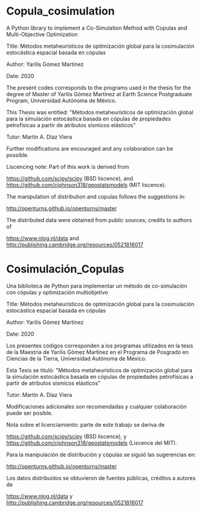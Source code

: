 # Copula_cosimulation
A Python library to implement a Co-Simulation Method with Copulas and Multi-Objective Optimization

Title: Métodos metaheurísticos de optimización global para la cosimulación estocástica espacial basada en cópulas

Author: Yarilis Gómez Martínez

Date: 2020

The present codes corresponds to the programs used in the thesis for the degree of Master of Yarilis Gómez Martínez at Earth Science Postgraduate Program, Universidad Autónoma de México.

This Thesis was entitled: "Métodos metaheurísticos de optimización global para la simulación estocástica basada en cópulas de propiedades petrofísicas a partir de atributos sísmicos elásticos"

Tutor: Martín A. Díaz Viera

Further modifications are encouraged and any colaboration can be possible.

Liscencing note: Part of this work is derived from

https://github.com/scipy/scipy      (BSD liscence),
and
https://github.com/cjohnson318/geostatsmodels      (MIT liscence).

The manipulation of distribution and copulas follows the suggestions in:

http://openturns.github.io/openturns/master

The distributed data were obtained from public sources, credits to authors of 

https://www.nlog.nl/data
and 
http://publishing.cambridge.org/resources/0521816017



# Cosimulación_Copulas
Una biblioteca de Python para implementar un método de co-simulación con cópulas y optimización multiobjetivo

Title: Métodos metaheurísticos de optimización global para la cosimulación estocástica espacial basada en cópulas

Author: Yarilis Gómez Martínez

Date: 2020

Los presentes códigos corresponden a los programas utilizados en la tesis de la Maestría de Yarilis Gómez Martínez en el Programa de Posgrado en Ciencias de la Tierra, Universidad Autónoma de México.

Esta Tesis se tituló: "Métodos metaheurísticos de optimización global para la simulación estocástica basada en cópulas de propiedades petrofísicas a partir de atributos sísmicos elásticos"

Tutor: Martín A. Díaz Viera

Modificaciones adicionales son recomendadas y cualquier colaboración puede ser posible.

Nota sobre el licenciamiento: parte de este trabajo se deriva de

https://github.com/scipy/scipy (BSD liscence),
y
https://github.com/cjohnson318/geostatsmodels (Liscence del MIT).

Para la manipulación de distribución y cópulas se siguió las sugerencias en:

http://openturns.github.io/openturns/master

Los datos distribuidos se obtuvieron de fuentes públicas, créditos a autores de

https://www.nlog.nl/data
y
http://publishing.cambridge.org/resources/0521816017
